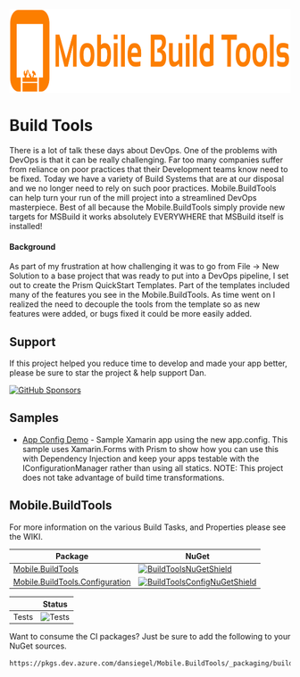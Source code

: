 <p align="center"><img src="logo/horizontal.svg" alt="Mobile.BuildTools" height="150px"></p>

# Build Tools

There is a lot of talk these days about DevOps. One of the problems with DevOps is that it can be really challenging. Far too many companies suffer from reliance on poor practices that their Development teams know need to be fixed. Today we have a variety of Build Systems that are at our disposal and we no longer need to rely on such poor practices. Mobile.BuildTools can help turn your run of the mill project into a streamlined DevOps masterpiece. Best of all because the Mobile.BuildTools simply provide new targets for MSBuild it works absolutely EVERYWHERE that MSBuild itself is installed!

#### Background

As part of my frustration at how challenging it was to go from File -> New Solution to a base project that was ready to put into a DevOps pipeline, I set out to create the Prism QuickStart Templates. Part of the templates included many of the features you see in the Mobile.BuildTools. As time went on I realized the need to decouple the tools from the template so as new features were added, or bugs fixed it could be more easily added.

## Support

If this project helped you reduce time to develop and made your app better, please be sure to star the project & help support Dan.

[![GitHub Sponsors](https://github.blog/wp-content/uploads/2019/05/mona-heart-featured.png?fit=600%2C315)](https://xam.dev/sponsor-buildtools)


## Samples

- [App Config Demo](samples/AppConfigSample) - Sample Xamarin app using the new app.config. This sample uses Xamarin.Forms with Prism to show how you can use this with Dependency Injection and keep your apps testable with the IConfigurationManager rather than using all statics. NOTE: This project does not take advantage of build time transformations.

## Mobile.BuildTools

For more information on the various Build Tasks, and Properties please see the WIKI.

| Package | NuGet |
| --------------- | ----- |
| [Mobile.BuildTools][BuildToolsNuGet] | [![BuildToolsNuGetShield]][BuildToolsNuGet] |
| [Mobile.BuildTools.Configuration][BuildToolsConfigNuGet] | [![BuildToolsConfigNuGetShield]][BuildToolsConfigNuGet] |

| | Status |
|:-:|:-:|
| Tests | ![Tests](https://img.shields.io/azure-devops/tests/dansiegel/Mobile.BuildTools/40/master) |

Want to consume the CI packages? Just be sure to add the following to your NuGet sources.

```
https://pkgs.dev.azure.com/dansiegel/Mobile.BuildTools/_packaging/buildtools/nuget/v3/index.json
```

[BuildToolsNuGet]: https://www.nuget.org/packages/Mobile.BuildTools/
[BuildToolsNuGetShield]: https://img.shields.io/nuget/vpre/Mobile.BuildTools.svg

[BuildToolsConfigNuGet]: https://www.nuget.org/packages/Mobile.BuildTools.Configuration/
[BuildToolsConfigNuGetShield]: https://img.shields.io/nuget/vpre/Mobile.BuildTools.Configuration.svg
